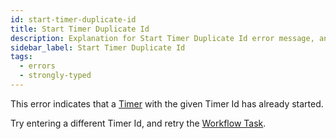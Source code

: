 ```yaml
---
id: start-timer-duplicate-id
title: Start Timer Duplicate Id
description: Explanation for Start Timer Duplicate Id error message, and how to fix it.
sidebar_label: Start Timer Duplicate Id
tags:
  - errors
  - strongly-typed
---
```


This error indicates that a [Timer](/app-dev-context/timers) with the given Timer Id has already started.

Try entering a different Timer Id, and retry the [Workflow Task](/tasks/#workflow-task).
